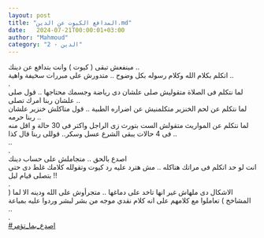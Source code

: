 ```yaml
---
layout: post
title: "المدافع الكيوت عن الدين.md"
date:   2024-07-21T00:00:01+03:00
author: "Mahmoud"
category: "2 - الدين"
---
```

مينفعش تبقى ( كيوت ) وانت بتدافع عن دينك ..\
اتكلم بكلام الله وكلام رسوله بكل وضوح .. متدورش على
مبررات سخيفة واهية ..\
.\
لما نتكلم فى الصلاة متقوليش صلى علشان دى رياضة وجسمك
محتاجها .. قول صلى علشان ربنا امرك تصلى ..\
لما نتكلم عن لحم الخنزير متكلمنيش عن اضراره الطبية ..
قول متاكلش خنزير علشان ربنا حرمه ..\
لما نتكلم عن المواريث متقولش الست بتورث زى الراجل واكتر
فى 30 حالة و اقل منه فى 4 حالات يبقى الشرع عسل وسكر.. قوللى ربنا قال
كذا ..\
..\
.\
اصدع بالحق .. متجاملش على حساب دينك\
انت لو حد اتكلم فى مراتك هتاكله .. مش هترد عليه رد كيوت
وتقولله كلامك غلط دى حتى بتصلى قيام ليل !!\
.\
الاشكال دى ملهاش غير انها تاخد على دماغها .. متجرأوش على
الله ودينه الا لما ( المشاخخ ) تعاملوا مع كلامهم على انه كلام نقدي موجه
من بشر لبشر وردوا عليه بمياعة ..\
.\
[<u>\#اصدع_بما_تؤمر</u>](https://www.facebook.com/hashtag/اصدع_بما_تؤمر?source=feed_text&epa=HASHTAG)
